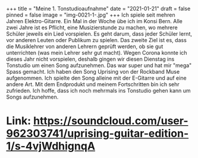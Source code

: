 +++
title = "Meine 1. Tonstudioaufnahme"
date = "2021-01-21"
draft = false
pinned = false
image = "img-0021-1-.jpg"
+++
Ich spiele seit mehren Jahren Elektro-Gitarre. Ein Mal in der Woche übe ich im Konsi Bern. Alle zwei Jahre ist es Pflicht, eine Musizierstunde zu machen, wo mehrere Schüler jeweils ein Lied vorspielen. Es geht darum, dass jeder Schüler lernt, vor anderen Leuten oder Publikum zu spielen. Das zweite Ziel ist es, dass die Musiklehrer von anderen Lehrern geprüft werden, ob sie gut unterrichten (was mein Lehrer sehr gut macht). Wegen Corona konnte ich dieses Jahr nicht vorspielen, deshalb gingen wir diesen Dienstag ins Tonstudio um einen Song aufzunehmen.        Das war super und hat mir "mega" Spass gemacht. Ich haben den Song Uprising von der Rockband Muse aufgenommen. Ich spielte den Song alleine mit der E-Gitarre und auf eine andere Art. Mit dem Endprodukt und meinem Fortschritten bin ich sehr zufrieden. Ich hoffe, dass ich noch mehrmals ins Tonstudio gehen kann um Songs aufzunehmen.



# Link: <https://soundcloud.com/user-962303741/uprising-guitar-edition-1/s-4vjWdhignqA>